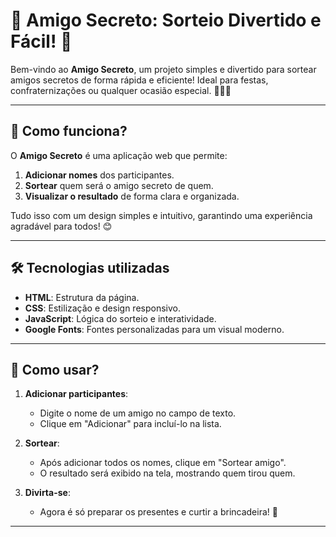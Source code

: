 # 🎉 Amigo Secreto: Sorteio Divertido e Fácil! 🎁

Bem-vindo ao **Amigo Secreto**, um projeto simples e divertido para sortear amigos secretos de forma rápida e eficiente! Ideal para festas, confraternizações ou qualquer ocasião especial. 🎄🎂🎉

---

## 🚀 Como funciona?

O **Amigo Secreto** é uma aplicação web que permite:
1. **Adicionar nomes** dos participantes.
2. **Sortear** quem será o amigo secreto de quem.
3. **Visualizar o resultado** de forma clara e organizada.

Tudo isso com um design simples e intuitivo, garantindo uma experiência agradável para todos! 😊

---

## 🛠️ Tecnologias utilizadas

- **HTML**: Estrutura da página.
- **CSS**: Estilização e design responsivo.
- **JavaScript**: Lógica do sorteio e interatividade.
- **Google Fonts**: Fontes personalizadas para um visual moderno.

---

## 🎯 Como usar?

1. **Adicionar participantes**:
   - Digite o nome de um amigo no campo de texto.
   - Clique em "Adicionar" para incluí-lo na lista.

2. **Sortear**:
   - Após adicionar todos os nomes, clique em "Sortear amigo".
   - O resultado será exibido na tela, mostrando quem tirou quem.

3. **Divirta-se**:
   - Agora é só preparar os presentes e curtir a brincadeira! 🎁

---
